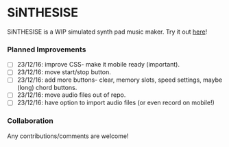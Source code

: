 # SiNTHESISE

SiNTHESISE is a WIP simulated synth pad music maker.
Try it out [here](https://mattlub.github.io/SiNTHESISE)!

### Planned Improvements
- [ ] 23/12/16: improve CSS- make it mobile ready (important).
- [ ] 23/12/16: move start/stop button.
- [ ] 23/12/16: add more buttons- clear, memory slots, speed settings, maybe (long) chord buttons.
- [ ] 23/12/16: move audio files out of repo.
- [ ] 23/12/16: have option to import audio files (or even record on mobile!)

### Collaboration
Any contributions/comments are welcome!

